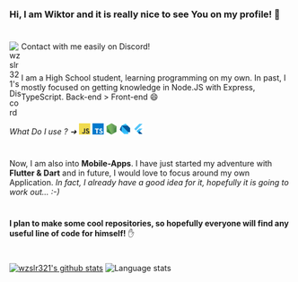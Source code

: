 ### Hi, I am Wiktor and it is really nice to see You on my profile! 👋

# <div>
  <p> Contact with me easily on Discord! 
 <a href = 'https://discord.gg/rTtMsrS'> <img alt="wzslr321's Discord" src="https://raw.githubusercontent.com/anuraghazra/anuraghazra/master/assets/discord-round.svg" style="max-width:100%;" width="21px" align="left"> </a>
  </p>
 </div>

#

<p> I am a High School student, learning programming on my own. In past, I mostly focused on getting knowledge in Node.JS with Express, TypeScript. Back-end > Front-end 😄 </p> 

#

*What Do I use ? &#10140;* <img src="https://raw.githubusercontent.com/github/explore/80688e429a7d4ef2fca1e82350fe8e3517d3494d/topics/javascript/javascript.png" style="max-width:100%;" height="20"> <img src="https://raw.githubusercontent.com/github/explore/80688e429a7d4ef2fca1e82350fe8e3517d3494d/topics/typescript/typescript.png" style="max-width:100%;" height="20"> <img src="https://raw.githubusercontent.com/github/explore/80688e429a7d4ef2fca1e82350fe8e3517d3494d/topics/nodejs/nodejs.png" style="max-width:100%;" height="20"> <img src="https://raw.githubusercontent.com/github/explore/80688e429a7d4ef2fca1e82350fe8e3517d3494d/topics/dart/dart.png" style="max-width:100%;" height="20"> <img src="https://raw.githubusercontent.com/github/explore/80688e429a7d4ef2fca1e82350fe8e3517d3494d/topics/flutter/flutter.png" style="max-width:100%;" height="20">

#

Now, I am also into **Mobile-Apps**. I have just started my adventure with **Flutter & Dart** and in future, I would love to focus around my own Application.
*In fact, I already have a good idea for it, hopefully it is going to work out... :-)* 

#

**I plan to make some cool repositories, so hopefully everyone will find any useful line of code for himself!** ✋

#

[![wzslr321's github stats](https://github-readme-stats.vercel.app/api?username=wzslr321&count_private=true&show_icons=true)](https://github.com/anuraghazra/github-readme-stats&theme=cobalt)
![Language stats](https://github-readme-stats.vercel.app/api/top-langs/?username=wzslr321&layout=compact)



<!--
**wzslr321/wzslr321** is a ✨ _special_ ✨ repository because its `README.md` (this file) appears on your GitHub profile.

Here are some ideas to get you started:

- 🔭 I’m currently working on ...
- 🌱 I’m currently learning ...
- 👯 I’m looking to collaborate on ...
- 🤔 I’m looking for help with ...
- 💬 Ask me about ...
- 📫 How to reach me: ...
- 😄 Pronouns: ...
- ⚡ Fun fact: ...
-->
